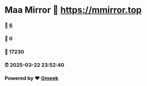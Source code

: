 # Maa Mirror :link: https://mmirror.top 
### :page_facing_up: [6](https://mmirror.top/tag.html) 
### :speech_balloon: 0 
### :hibiscus: 17230 
### :alarm_clock: 2025-03-22 23:52:40 
### Powered by :heart: [Gmeek](https://github.com/Meekdai/Gmeek)
